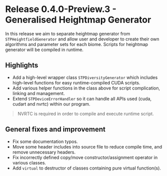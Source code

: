 # Release 0.4.0-Preview.3 - Generalised Heightmap Generator

In this release we aim to separate heightmap generator from `STPHeightfieldGenerator` and allow user and developer to create their own algorithms and parameter sets for each biome. Scripts for heightmap generator will be compiled in runtime.

## Highlights

- Add a high-level wrapper class `STPDiversityGenerator` which includes high-level functions for easy runtime-compiled CUDA scripts.
- Add various helper functions in the class above for script complication, linking and management.
- Extend `STPDeviceErrorHandler` so it can handle all APIs used (cuda, cudart and nvrtc) within our program.

> NVRTC is required in order to compile and execute runtime script.

## General fixes and improvement

- Fix some documentation typos.
- Move some header includes into source file to reduce compile time, and remove unnecessary headers.
- Fix incorrectly defined copy/move constructor/assignment operator in various classes.
- Add `virtual` to destructor of classes containing pure virtual function(s).